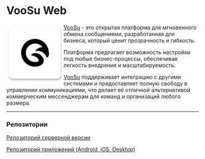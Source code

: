 # VooSu Web

<img src="https://github.com/voo-su/server/blob/main/assets/logo.svg" align="left" width=150 height=150 alt="VooSu logo">

[VooSu](https://voo.su) - это открытая платформа для мгновенного обмена сообщениями, разработанная для бизнеса, который
ценит прозрачность и гибкость.

Платформа предлагает возможность настройки под любые бизнес-процессы, обеспечивая легкость внедрения и масштабируемость.

[VooSu](https://voo.su) поддерживает интеграцию с другими системами и предоставляет полную свободу в управлении
коммуникациями,
что делает её отличной альтернативой коммерческим мессенджерам для команд и организаций любого размера.

---

### Репозитории

[Репозиторий серверной версии](https://github.com/voo-su/server)

[Репозиторий приложений (Android, iOS, Desktop)](https://github.com/voo-su/app)
